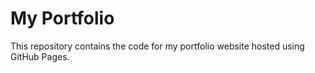 # My Portfolio

This repository contains the code for my portfolio website hosted using GitHub Pages.
